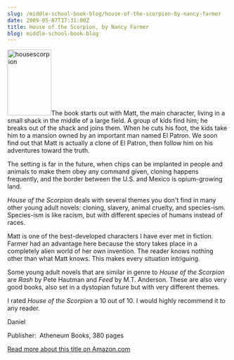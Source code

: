```yaml
---
slug: /middle-school-book-blog/house-of-the-scorpion-by-nancy-farmer
date: 2009-05-07T17:31:00Z
title: House of the Scorpion, by Nancy Farmer
blog: middle-school-book-blog
---
```


<img class="alignleft size-full wp-image-97" title="housescorpion" src="https://res.cloudinary.com/center-for-teaching-learning/image/upload/v1637506535/housescorpion.jpg.jpg" alt="housescorpion" width="100" height="150"/>The book starts out with Matt, the main character, living in a small shack in the middle of a large field. A group of kids find him; he breaks out of the shack and joins them. When he cuts his foot, the kids take him to a mansion owned by an important man named El Patron. We soon find out that Matt is actually a clone of El Patron, then follow him on his adventures toward the truth.

The setting is far in the future, when chips can be implanted in people and animals to make them obey any command given, cloning happens frequently, and the border between the U.S. and Mexico is opium-growing land.

<em> </em>

<em>House of the Scorpion</em> deals with several themes you don't find in many other young adult novels: cloning, slavery, animal cruelty, and species-ism. Species-ism is like racism, but with different species of humans instead of races.

Matt is one of the best-developed characters I have ever met in fiction. Farmer had an advantage here because the story takes place in a completely alien world of her own invention. The reader knows nothing other than what Matt knows. This makes every situation intriguing.

Some young adult novels that are similar in genre to <em>House of the Scorpion </em>are <em>Rash</em> by Pete Hautman and <em>Feed </em>by M.T. Anderson. These are also very good books, also set in a dystopian future but with very different themes.

I rated <em>House of the Scorpion</em> a 10 out of 10. I would highly recommend it to any reader.

Daniel

Publisher:  Atheneum Books, 380 pages

<a href="http://www.amazon.com/gp/product/0689852231">Read more about this title on Amazon.com</a>
